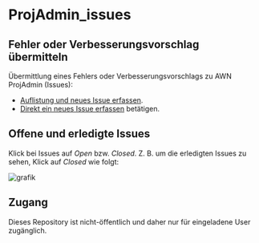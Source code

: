 # ProjAdmin_issues

## Fehler oder Verbesserungsvorschlag übermitteln

Übermittlung eines Fehlers oder Verbesserungsvorschlags zu AWN ProjAdmin (Issues): 

* [Auflistung und neues Issue erfassen](https://github.com/nicpitsch/ProjAdmin_issues/issues). 
* [Direkt ein neues Issue erfassen](https://github.com/nicpitsch/ProjAdmin_issues/issues/new/choose) betätigen.

## Offene und erledigte Issues

Klick bei Issues auf *Open* bzw. *Closed*. Z. B. um die erledigten Issues zu sehen, Klick auf *Closed* wie folgt:

![grafik](https://user-images.githubusercontent.com/1652835/179546063-ba119a1e-b244-4117-a153-dd0fdbd3a279.png)

## Zugang

Dieses Repository ist nicht-öffentlich und daher nur für eingeladene User zugänglich.
